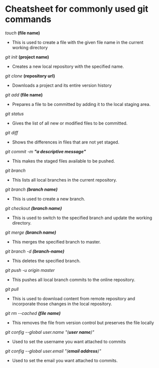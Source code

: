# Cheatsheet for commonly used git commands

*touch* **(file name)**

* This is used to create a file with the given file name in the current working directory

*git init* **(project name)**

* Creates a new local repository with the specified name.

*git clone* **(repository url)**

* Downloads a project and its entire version history

*git add* **(file name)**

* Prepares a file to be committed by adding it to the local staging area.

*git status*

* Gives the list of  all new or modified files to be committed.

*git diff*

* Shows the differences in files that are not yet staged.

*git commit -m **"a descriptive message"***

* This makes the staged files available to be pushed.

*git branch*

* This lists all local branches in the current repository.

*git branch **(branch name)***

* This is used to create a new branch.

*git checkout **(branch name)***

* This is used to switch to the specified branch and update the working directory.

*git merge **(branch name)***

* This merges the specified branch to master.

*git branch -d **(branch-name)***

* This deletes the specified branch.

*git push -u origin master*

* This pushes all local branch commits to the online repository.

*git pull*

* This is used to download content from remote repository and incorporate those changes in the local repository.

*git rm --cached **(file name)***

* This removes the file from version control but preserves the file locally

*git config --global user.name "(**user name**)"*

* Used to set the username you want attached to commits

*git config --global user.email "(**email address**)"*

* Used to set the email you want attached to commits.

